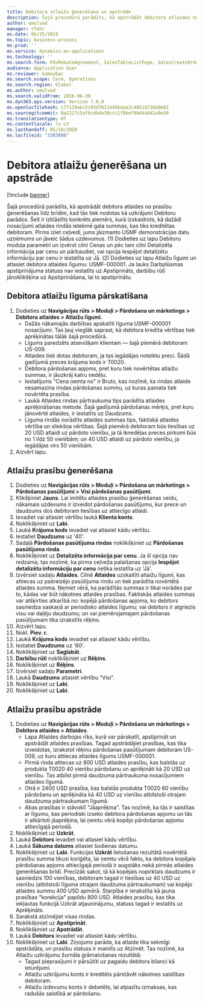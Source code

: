 ```yaml
---
title: Debitora atlaižu ģenerēšana un apstrāde
description: Šajā procedūrā parādīts, kā apstrādāt debitora atlaides no prasību ģenerēšanas līdz brīdim, kad tās tiek nodotas kā uzkrājumi Debitoru parādos.
author: omulvad
manager: tfehr
ms.date: 06/25/2019
ms.topic: business-process
ms.prod: ''
ms.service: dynamics-ax-applications
ms.technology: ''
ms.search.form: PdsRebateAgreement, SalesTableListPage, SalesCreateOrder, SalesTable, MCRPriceHistory, SalesEditLines,  PdsRebateTableListPage
audience: Application User
ms.reviewer: kamaybac
ms.search.scope: Core, Operations
ms.search.region: Global
ms.author: omulvad
ms.search.validFrom: 2016-06-30
ms.dyn365.ops.version: Version 7.0.0
ms.openlocfilehash: c77129abc5c93d7b11445bdaa2c4851d73bb0b62
ms.sourcegitcommit: 8a2127c5af6cdbda30ccc1f9bef9bd4ab61e9e50
ms.translationtype: HT
ms.contentlocale: lv-LV
ms.lasthandoff: 05/18/2020
ms.locfileid: "3383600"
---
```

# <a name="generate-and-process-customer-rebates"></a>Debitora atlaižu ģenerēšana un apstrāde

[!include [banner](../../includes/banner.md)]

Šajā procedūrā parādīts, kā apstrādāt debitora atlaides no prasību ģenerēšanas līdz brīdim, kad tās tiek nodotas kā uzkrājumi Debitoru parādos. Šeit ir izklāstīts konkrēts piemērs, kurā izskaidrots, kā dažādi nosacījumi atlaides rindās ietekmē gala summas, kas tiks kreditētas debitoram. Pirms iziet ceļvedi, jums jāizmanto USMF demonstrācijas datu uzņēmums un jāveic šādus uzdevumus. (1) Dodieties uz lapu Debitoru moduļa parametri un izvērst cilni Cenas un pēc tam cilni Detalizēta informācija par cenu un pārbaudiet, vai opcija Iespējot detalizētu informāciju par cenu ir iestatīta uz Jā. (2) Dodieties uz lapu Atlaižu līgumi un atlasiet debitora atlaides līgumu: USMF-000001. Ja lauks Darbplūsmas apstiprinājuma statuss nav iestatīts uz Apstiprināts, darbību rūtī jānoklikšķina uz Apstiprināšana, lai to apstiprinātu.


## <a name="review-a-customer-rebate-agreement"></a>Debitora atlaižu līguma pārskatīšana
1. Dodieties uz **Navigācijas rūts > Moduļi > Pārdošana un mārketings > Debitora atlaides > Atlaižu līgumi**.
    - Dažās nākamajās darbības apskatīti līguma USMF-000001 nosacījumi. Tas ļauj vieglāk saprast, kā debitora kredīta vērtības tiek aprēķinātas tālāk šajā procedūrā.  
    - Līgums paredzēts atsevišķam klientam — šajā piemērā debitoram US-009.  
    - Atlaides tiek dotas debitoram, ja tas iegādājas noteiktu preci. Šādā gadījumā preces krājuma kods ir T0020.   
    - Debitora pārdošanas apjoms, pret kuru tiek novērtētas atlaižu summas, ir jāuzkrāj katru nedēļu.  
    - Iestatījums "Cena ņemta no" ir Bruto, kas nozīmē, ka rindas atlaide nesamazina rindas pārdošanas summu, uz kuras pamata tiek novērtēta prasība.  
    - Laukā Atlaides rindas pārtraukuma tips parādīta atlaides aprēķināšanas metode. Šajā gadījumā pārdošanas mērķis, pret kuru jānovērtē atlaides, ir iestatīts uz Daudzums.   
    - Līguma rindās norādīts atlaides summas tips, faktiskā atlaides vērtība un sliekšņa vērtības. Šajā piemērā debitoram būs tiesības uz 20 USD atlaidi uz pārdoto vienību, ja tā iknedēļas preces pirkumi būs no 1 līdz 50 vienībām; un 40 USD atlaidi uz pārdoto vienību, ja iegādājas virs 50 vienībām.  
2. Aizvērt lapu.

## <a name="generate-rebate-claims"></a>Atlaižu prasību ģenerēšana
1. Dodieties uz **Navigācijas rūts > Moduļi > Pārdošana un mārketings > Pārdošanas pasūtījumi > Visi pārdošanas pasūtījumi**.
2. Klikšķiniet **Jauns**. Lai imitētu atlaides prasību ģenerēšanas veidu, nākamais uzdevums ir izveidot pārdošanas pasūtījumu, kur prece un daudzums dos debitoram tiesības uz attiecīgo atlaidi.    
3. Ievadiet vai atlasiet vērtību laukā **Klienta konts**.
4. Noklikšķiniet uz **Labi**.
5. Laukā **Krājuma kods** ievadiet vai atlasiet kādu vērtību.
6. Iestatiet **Daudzums** uz '40'.
7. Sadaļā **Pārdošanas pasūtījuma rindas** noklikšķiniet uz **Pārdošanas pasūtījuma rinda**.
8. Noklikšķiniet uz **Detalizēta informācija par cenu**. Ja šī opcija nav redzama, tas nozīmē, ka pirms ceļveža palaišanas opcija **Iespējot detalizētu informāciju par cenu** netika iestatīta uz 'Jā'.     
9. Izvērsiet sadaļu **Atlaides**. Cilnē **Atlaides** uzskaitīti atlaižu līgumi, kas attiecas uz pašreizējo pasūtījuma rindu un tiek parādīta novērtētā atlaides summa. Ņemiet vērā, ka parādītās summas ir tikai norādes par to, kādas var būt nākotnes atlaides prasības. Faktiskās atlaides summas var atšķirties atkarībā no: kopējā pārdošanas apjoma, ko debitors sasniedza saskaņā ar periodisko atlaides līgumu; vai debitors ir atgriezis visu vai daļēju daudzumu; un vai piemērojamajam pārdošanas pasūtījumam tika izrakstīts rēķins.
10. Aizvērt lapu.
11. Nokl. **Piev. r.**
12. Laukā **Krājuma kods** ievadiet vai atlasiet kādu vērtību.
13. Iestatiet **Daudzums** uz '60'.
14. Noklikšķiniet uz **Saglabāt**.
15. **Darbību rūtī** noklikšķiniet uz **Rēķins**.
16. Noklikšķiniet uz **Rēķins**.
17. Izvērsiet sadaļu **Parametri**.
18. Laukā **Daudzums** atlasiet vērtību “Visi”.
19. Noklikšķiniet uz **Labi**.
20. Noklikšķiniet uz **Labi**.

## <a name="process-rebate-claims"></a>Atlaižu prasību apstrāde
1. Dodieties uz **Navigācijas rūts > Moduļi > Pārdošana un mārketings > Debitora atlaides > Atlaides**.
    - Lapa Atlaides darbojas rīks, kurā var pārskatīt, apstiprināt un apstrādāt atlaides prasības. Tagad apstrādājiet prasības, kas tika izveidotas, izrakstot rēķinu pārdošanas pasūtījumam debitoram US-009, uz kuru attiecas atlaides līgums USMF-000001.   
    - Pirmā rinda attiecas uz 800 USD atlaides prasību, kas balstās uz produkta T0020 40 vienību pārdošanu un aprēķināti kā 20 USD uz vienību. Tas atbilst pirmā daudzuma pārtraukuma nosacījumiem atlaides līgumā.  
    - Otrā ir 2400 USD prasība, kas balstās produkta T0020 60 vienību pārdošanu un aprēķināta kā 40 USD uz vienību atbilstoši otrajam daudzuma pārtraukumam līgumā.  
    - Abas prasības ir stāvoklī "Jāaprēķina". Tas nozīmē, ka tās ir saistītas ar līgumu, kas periodiski izseko debitora pārdošanas apjomu un tās ir atkārtoti jāaprēķina, lai ņemtu vērā kopējo pārdošanas apjomu attiecīgajā periodā.   
2. Noklikšķiniet uz **Uzkrāt**.
3. Laukā **Debitors** ievadiet vai atlasiet kādu vērtību.
4. Laukā **Sākuma datums** atlasiet šodienas datumu.
5. Noklikšķiniet uz **Labi**. Funkcijas **Uzkrāt** lietošanas rezultātā novērtētā prasību summa tikusi koriģēta, lai ņemtu vērā faktu, ka debitora kopējais pārdošanas apjoms attiecīgajā periodā ir augstāks nekā pirmās atlaides ģenerēšanas brīdī. Precīzāk sakot, tā kā kopējais nopirktais daudzums ir sasniedzis 100 vienības, debitoram tagad ir tiesības uz 40 USD uz vienību (atbilstoši līguma otrajam daudzuma pārtraukumam) vai kopējo atlaides summu 400 USD apmērā. Starpība ir ierakstīta kā jauna prasības "korekcija" papildu 800 USD. Atlaides prasību, kas tika iekļautas funkcijā Uzkrāt atjauninājumu, statuss tagad ir iestatīts uz Aprēķināts. 
6. Sarakstā atzīmējiet visas rindas.
7. Noklikšķiniet uz **Apstiprināt**.
8. Noklikšķiniet uz **Apstrādāt**.
9. Laukā **Debitors** ievadiet vai atlasiet kādu vērtību.
10. Noklikšķiniet uz **Labi**. Ziņojums parāda, ka atlaide tika sekmīgi apstrādāta, un prasību statuss ir mainīts uz Atzīmēt. Tas nozīmē, ka Atlaižu uzkrājumu žurnāla grāmatošanas rezultātā:
    - Tagad pieprasījumi ir pārsūtīti uz pagaidu debitora bilanci kā ieturējumi.
    - Atlaižu uzkrājumu konts ir kreditēts pārstāvēt nākotnes saistības debitoram.
    - Atlaižu izdevumu konts ir debetēts, lai atpazītu izmaksas, kas radušās saistībā ar pārdošanu.   

